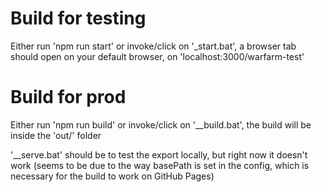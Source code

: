# Build for testing
Either run 'npm run start' or invoke/click on '_start.bat', a browser tab should open on your default browser, on 'localhost:3000/warfarm-test'

# Build for prod
Either run 'npm run build' or invoke/click on '__build.bat', the build will be inside the 'out/' folder

'__serve.bat' should be to test the export locally, but right now it doesn't work (seems to be due to the way basePath is set in the config, which is necessary for the build to work on GitHub Pages)

